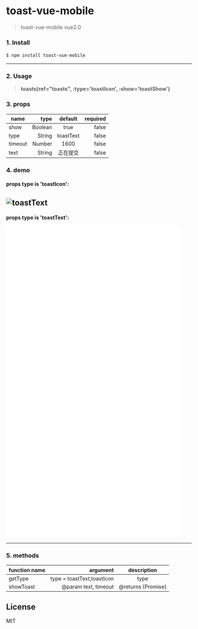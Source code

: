 # toast-vue-mobile


> toast-vue-mobile
  vue2.0


### 1. Install
```sh
$ npm install toast-vue-mobile
```
----


### 2. Usage


> **toasts(ref="toasts", :type='toastIcon', :show='toastShow')**


### 3. props


| name        | type   |  default  | required |
| --------   | -----:  | :----:  | -----: |
| show     | Boolean |   true   | false
| type     | String |   toastText   | false
| timeout     | Number |   1600   | false
| text     | String |   正在提交   | false

### 4. demo
#### props type is 'toastIcon':
![toastText](./img/icon.gif)
---
#### props type is 'toastText':
![toastIcon](./img/text.gif)

---
### 5. methods

|  function name        | argument   | description
| --------   | -----:  | :----:  |
| getType     | type = toastText,toastIcon |      type
| showToast     | @param text, timeout|      @returns {Promise}

License
----

MIT

